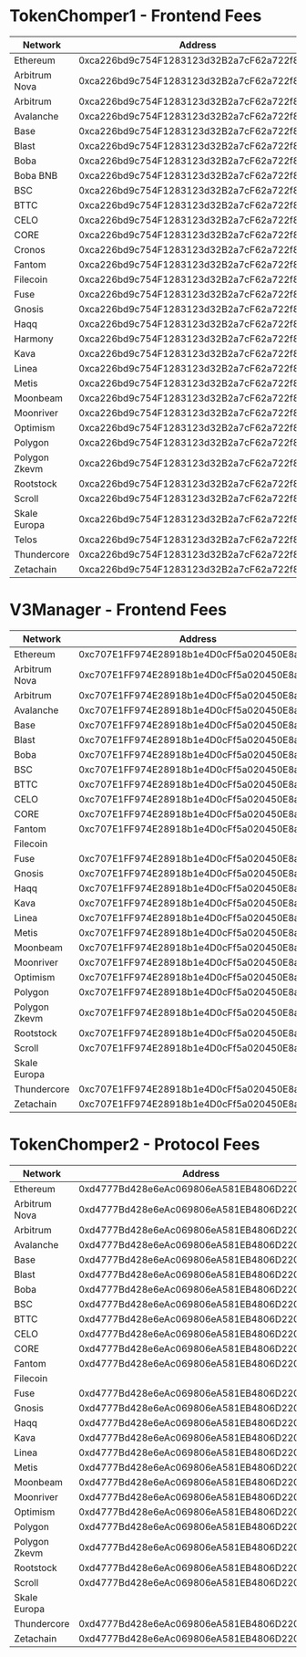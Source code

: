 
# TokenChomper1 - Frontend Fees

| Network  | Address                                    |
| -------- | ------------------------------------------ |
| Ethereum | 0xca226bd9c754F1283123d32B2a7cF62a722f8ADa |
| Arbitrum Nova | 0xca226bd9c754F1283123d32B2a7cF62a722f8ADa |
| Arbitrum | 0xca226bd9c754F1283123d32B2a7cF62a722f8ADa |
| Avalanche | 0xca226bd9c754F1283123d32B2a7cF62a722f8ADa |
| Base | 0xca226bd9c754F1283123d32B2a7cF62a722f8ADa |
| Blast | 0xca226bd9c754F1283123d32B2a7cF62a722f8ADa |
| Boba | 0xca226bd9c754F1283123d32B2a7cF62a722f8ADa |
| Boba BNB | 0xca226bd9c754F1283123d32B2a7cF62a722f8ADa |
| BSC | 0xca226bd9c754F1283123d32B2a7cF62a722f8ADa |
| BTTC | 0xca226bd9c754F1283123d32B2a7cF62a722f8ADa |
| CELO | 0xca226bd9c754F1283123d32B2a7cF62a722f8ADa |
| CORE | 0xca226bd9c754F1283123d32B2a7cF62a722f8ADa |
| Cronos | 0xca226bd9c754F1283123d32B2a7cF62a722f8ADa |
| Fantom | 0xca226bd9c754F1283123d32B2a7cF62a722f8ADa |
| Filecoin | 0xca226bd9c754F1283123d32B2a7cF62a722f8ADa |
| Fuse | 0xca226bd9c754F1283123d32B2a7cF62a722f8ADa |
| Gnosis | 0xca226bd9c754F1283123d32B2a7cF62a722f8ADa |
| Haqq | 0xca226bd9c754F1283123d32B2a7cF62a722f8ADa |
| Harmony | 0xca226bd9c754F1283123d32B2a7cF62a722f8ADa |
| Kava | 0xca226bd9c754F1283123d32B2a7cF62a722f8ADa |
| Linea | 0xca226bd9c754F1283123d32B2a7cF62a722f8ADa |
| Metis | 0xca226bd9c754F1283123d32B2a7cF62a722f8ADa |
| Moonbeam | 0xca226bd9c754F1283123d32B2a7cF62a722f8ADa |
| Moonriver | 0xca226bd9c754F1283123d32B2a7cF62a722f8ADa |
| Optimism | 0xca226bd9c754F1283123d32B2a7cF62a722f8ADa |
| Polygon | 0xca226bd9c754F1283123d32B2a7cF62a722f8ADa |
| Polygon Zkevm | 0xca226bd9c754F1283123d32B2a7cF62a722f8ADa |
| Rootstock | 0xca226bd9c754F1283123d32B2a7cF62a722f8ADa |
| Scroll | 0xca226bd9c754F1283123d32B2a7cF62a722f8ADa |
| Skale Europa | 0xca226bd9c754F1283123d32B2a7cF62a722f8ADa |
| Telos | 0xca226bd9c754F1283123d32B2a7cF62a722f8ADa |
| Thundercore | 0xca226bd9c754F1283123d32B2a7cF62a722f8ADa |
| Zetachain | 0xca226bd9c754F1283123d32B2a7cF62a722f8ADa |


# V3Manager - Frontend Fees

| Network  | Address                                    |
| -------- | ------------------------------------------ |
| Ethereum | 0xc707E1FF974E28918b1e4D0cFf5a020450E8aCE7 |
| Arbitrum Nova | 0xc707E1FF974E28918b1e4D0cFf5a020450E8aCE7 |
| Arbitrum | 0xc707E1FF974E28918b1e4D0cFf5a020450E8aCE7 |
| Avalanche | 0xc707E1FF974E28918b1e4D0cFf5a020450E8aCE7 |
| Base | 0xc707E1FF974E28918b1e4D0cFf5a020450E8aCE7 |
| Blast | 0xc707E1FF974E28918b1e4D0cFf5a020450E8aCE7 |
| Boba | 0xc707E1FF974E28918b1e4D0cFf5a020450E8aCE7 |
| BSC | 0xc707E1FF974E28918b1e4D0cFf5a020450E8aCE7 |
| BTTC | 0xc707E1FF974E28918b1e4D0cFf5a020450E8aCE7 |
| CELO | 0xc707E1FF974E28918b1e4D0cFf5a020450E8aCE7 |
| CORE | 0xc707E1FF974E28918b1e4D0cFf5a020450E8aCE7 |
| Fantom | 0xc707E1FF974E28918b1e4D0cFf5a020450E8aCE7 |
| Filecoin |  |
| Fuse | 0xc707E1FF974E28918b1e4D0cFf5a020450E8aCE7 |
| Gnosis | 0xc707E1FF974E28918b1e4D0cFf5a020450E8aCE7 |
| Haqq | 0xc707E1FF974E28918b1e4D0cFf5a020450E8aCE7 |
| Kava | 0xc707E1FF974E28918b1e4D0cFf5a020450E8aCE7 |
| Linea | 0xc707E1FF974E28918b1e4D0cFf5a020450E8aCE7 |
| Metis | 0xc707E1FF974E28918b1e4D0cFf5a020450E8aCE7 |
| Moonbeam | 0xc707E1FF974E28918b1e4D0cFf5a020450E8aCE7 |
| Moonriver | 0xc707E1FF974E28918b1e4D0cFf5a020450E8aCE7 |
| Optimism | 0xc707E1FF974E28918b1e4D0cFf5a020450E8aCE7 |
| Polygon | 0xc707E1FF974E28918b1e4D0cFf5a020450E8aCE7 |
| Polygon Zkevm | 0xc707E1FF974E28918b1e4D0cFf5a020450E8aCE7 |
| Rootstock | 0xc707E1FF974E28918b1e4D0cFf5a020450E8aCE7 |
| Scroll | 0xc707E1FF974E28918b1e4D0cFf5a020450E8aCE7 |
| Skale Europa |  |
| Thundercore | 0xc707E1FF974E28918b1e4D0cFf5a020450E8aCE7 |
| Zetachain | 0xc707E1FF974E28918b1e4D0cFf5a020450E8aCE7 |


# TokenChomper2 - Protocol Fees

| Network  | Address                                    |
| -------- | ------------------------------------------ |
| Ethereum | 0xd4777Bd428e6eAc069806eA581EB4806D2207673 |
| Arbitrum Nova | 0xd4777Bd428e6eAc069806eA581EB4806D2207673 |
| Arbitrum | 0xd4777Bd428e6eAc069806eA581EB4806D2207673 |
| Avalanche | 0xd4777Bd428e6eAc069806eA581EB4806D2207673 |
| Base | 0xd4777Bd428e6eAc069806eA581EB4806D2207673 |
| Blast | 0xd4777Bd428e6eAc069806eA581EB4806D2207673 |
| Boba | 0xd4777Bd428e6eAc069806eA581EB4806D2207673 |
| BSC | 0xd4777Bd428e6eAc069806eA581EB4806D2207673 |
| BTTC | 0xd4777Bd428e6eAc069806eA581EB4806D2207673 |
| CELO | 0xd4777Bd428e6eAc069806eA581EB4806D2207673 |
| CORE | 0xd4777Bd428e6eAc069806eA581EB4806D2207673 |
| Fantom | 0xd4777Bd428e6eAc069806eA581EB4806D2207673 |
| Filecoin |  |
| Fuse | 0xd4777Bd428e6eAc069806eA581EB4806D2207673 |
| Gnosis | 0xd4777Bd428e6eAc069806eA581EB4806D2207673 |
| Haqq | 0xd4777Bd428e6eAc069806eA581EB4806D2207673 |
| Kava | 0xd4777Bd428e6eAc069806eA581EB4806D2207673 |
| Linea | 0xd4777Bd428e6eAc069806eA581EB4806D2207673 |
| Metis | 0xd4777Bd428e6eAc069806eA581EB4806D2207673 |
| Moonbeam | 0xd4777Bd428e6eAc069806eA581EB4806D2207673 |
| Moonriver | 0xd4777Bd428e6eAc069806eA581EB4806D2207673 |
| Optimism | 0xd4777Bd428e6eAc069806eA581EB4806D2207673 |
| Polygon | 0xd4777Bd428e6eAc069806eA581EB4806D2207673 |
| Polygon Zkevm | 0xd4777Bd428e6eAc069806eA581EB4806D2207673 |
| Rootstock | 0xd4777Bd428e6eAc069806eA581EB4806D2207673 |
| Scroll | 0xd4777Bd428e6eAc069806eA581EB4806D2207673 |
| Skale Europa |  |
| Thundercore | 0xd4777Bd428e6eAc069806eA581EB4806D2207673 |
| Zetachain | 0xd4777Bd428e6eAc069806eA581EB4806D2207673 |